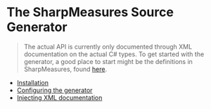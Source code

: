 # The SharpMeasures Source Generator

> The actual API is currently only documented through XML documentation on the actual C# types. To get started with the generator, a good place to start might be the definitions in SharpMeasures, found [here](https://github.com/ErikWe/sharp-measures/tree/main/SharpMeasures/SharpMeasures).

* [Installation](Installation.md)
* [Configuring the generator](Configuration.md)
* [Injecting XML documentation](DocumentationInjection.md)